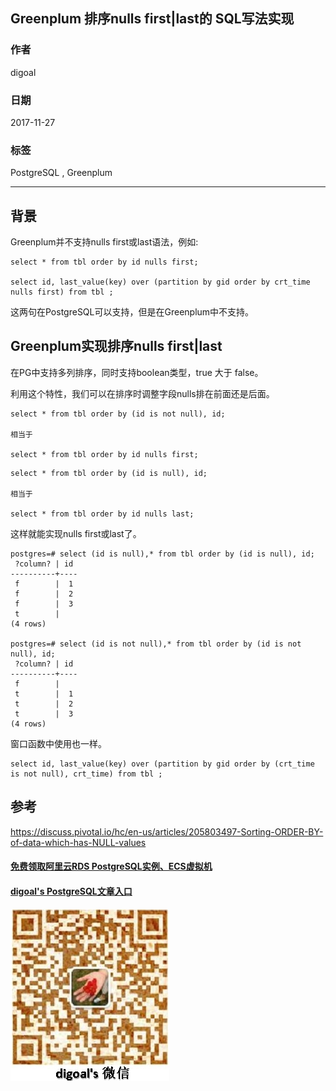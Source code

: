 ## Greenplum 排序nulls first|last的 SQL写法实现  
      
### 作者      
digoal      
      
### 日期      
2017-11-27      
      
### 标签      
PostgreSQL , Greenplum       
      
----      
      
## 背景      
Greenplum并不支持nulls first或last语法，例如:  
  
```  
select * from tbl order by id nulls first;  
  
select id, last_value(key) over (partition by gid order by crt_time nulls first) from tbl ;   
```  
  
这两句在PostgreSQL可以支持，但是在Greenplum中不支持。  
  
## Greenplum实现排序nulls first|last  
在PG中支持多列排序，同时支持boolean类型，true 大于 false。  
  
利用这个特性，我们可以在排序时调整字段nulls排在前面还是后面。  
  
```  
select * from tbl order by (id is not null), id;  
  
相当于  
  
select * from tbl order by id nulls first;  
```  
  
```  
select * from tbl order by (id is null), id;  
  
相当于  
  
select * from tbl order by id nulls last;  
```  
  
这样就能实现nulls first或last了。  
  
```  
postgres=# select (id is null),* from tbl order by (id is null), id;  
 ?column? | id   
----------+----  
 f        |  1  
 f        |  2  
 f        |  3  
 t        |     
(4 rows)  
  
postgres=# select (id is not null),* from tbl order by (id is not null), id;  
 ?column? | id   
----------+----  
 f        |     
 t        |  1  
 t        |  2  
 t        |  3  
(4 rows)  
```  
  
窗口函数中使用也一样。  
  
```  
select id, last_value(key) over (partition by gid order by (crt_time is not null), crt_time) from tbl ;   
```  
  
## 参考  
https://discuss.pivotal.io/hc/en-us/articles/205803497-Sorting-ORDER-BY-of-data-which-has-NULL-values  
  
  
  
  
  
  
  
  
  
  
  
  
  
  
  
  
#### [免费领取阿里云RDS PostgreSQL实例、ECS虚拟机](https://free.aliyun.com/ "57258f76c37864c6e6d23383d05714ea")
  
  
#### [digoal's PostgreSQL文章入口](https://github.com/digoal/blog/blob/master/README.md "22709685feb7cab07d30f30387f0a9ae")
  
  
![digoal's weixin](../pic/digoal_weixin.jpg "f7ad92eeba24523fd47a6e1a0e691b59")
  
  
  
  
  
  
  
